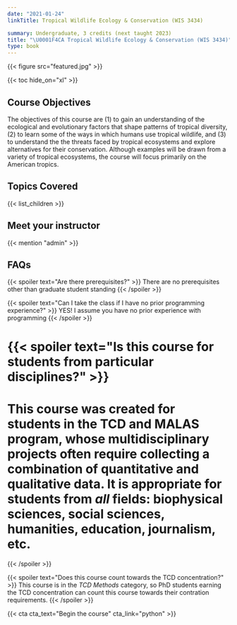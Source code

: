 ```yaml
---
date: "2021-01-24"
linkTitle: Tropical Wildlife Ecology & Conservation (WIS 3434)

summary: Undergraduate, 3 credits (next taught 2023)
title: "\U0001F4CA Tropical Wildlife Ecology & Conservation (WIS 3434)"
type: book
---
```


{{< figure src="featured.jpg" >}}

{{< toc hide_on="xl" >}}

## Course Objectives  
The objectives of this course are (1) to gain an understanding of the ecological and evolutionary factors that shape patterns of tropical diversity, (2) to learn some of the ways in which humans use tropical wildlife, and (3) to understand the the threats faced by tropical ecosystems and explore alternatives for their conservation. Although examples will be drawn from a variety of tropical ecosystems, the course will focus primarily on the American tropics.



## Topics Covered

{{< list_children >}}

## Meet your instructor

{{< mention "admin" >}}

## FAQs

{{< spoiler text="Are there prerequisites?" >}}
There are no prerequisites other than graduate student standing
{{< /spoiler >}}

{{< spoiler text="Can I take the class if I have no prior programming experience?" >}}
YES! I assume you have no prior experience with programming
{{< /spoiler >}}

# {{< spoiler text="Is this course for students from particular disciplines?" >}}
# This course was created for students in the TCD and MALAS program, whose multidisciplinary projects often require collecting a combination of quantitative and qualitative data. It is appropriate for students from *all* fields: biophysical sciences, social sciences, humanities, education, journalism, etc. 
{{< /spoiler >}}

{{< spoiler text="Does this course count towards the TCD concentration?" >}}
This course is in the _TCD Methods_ category, so PhD students earning the TCD concentration can count this course towards their contration requirements.
{{< /spoiler >}}

{{< cta cta_text="Begin the course" cta_link="python" >}}

